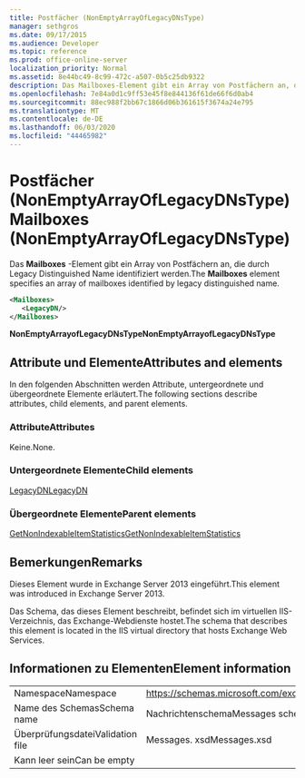 ```yaml
---
title: Postfächer (NonEmptyArrayOfLegacyDNsType)
manager: sethgros
ms.date: 09/17/2015
ms.audience: Developer
ms.topic: reference
ms.prod: office-online-server
localization_priority: Normal
ms.assetid: 8e44bc49-8c99-472c-a507-0b5c25db9322
description: Das Mailboxes-Element gibt ein Array von Postfächern an, die durch Legacy Distinguished Name identifiziert werden.
ms.openlocfilehash: 7e84a0d1c9ff53e45f8e844136f61de66f6d0ab4
ms.sourcegitcommit: 88ec988f2bb67c1866d06b361615f3674a24e795
ms.translationtype: MT
ms.contentlocale: de-DE
ms.lasthandoff: 06/03/2020
ms.locfileid: "44465982"
---
```

# <a name="mailboxes-nonemptyarrayoflegacydnstype"></a><span data-ttu-id="416a7-103">Postfächer (NonEmptyArrayOfLegacyDNsType)</span><span class="sxs-lookup"><span data-stu-id="416a7-103">Mailboxes (NonEmptyArrayOfLegacyDNsType)</span></span>

<span data-ttu-id="416a7-104">Das **Mailboxes** -Element gibt ein Array von Postfächern an, die durch Legacy Distinguished Name identifiziert werden.</span><span class="sxs-lookup"><span data-stu-id="416a7-104">The **Mailboxes** element specifies an array of mailboxes identified by legacy distinguished name.</span></span> 
  
```XML
<Mailboxes>
   <LegacyDN/>
</Mailboxes>
```

<span data-ttu-id="416a7-105">**NonEmptyArrayofLegacyDNsType**</span><span class="sxs-lookup"><span data-stu-id="416a7-105">**NonEmptyArrayofLegacyDNsType**</span></span>

## <a name="attributes-and-elements"></a><span data-ttu-id="416a7-106">Attribute und Elemente</span><span class="sxs-lookup"><span data-stu-id="416a7-106">Attributes and elements</span></span>

<span data-ttu-id="416a7-107">In den folgenden Abschnitten werden Attribute, untergeordnete und übergeordnete Elemente erläutert.</span><span class="sxs-lookup"><span data-stu-id="416a7-107">The following sections describe attributes, child elements, and parent elements.</span></span>
  
### <a name="attributes"></a><span data-ttu-id="416a7-108">Attribute</span><span class="sxs-lookup"><span data-stu-id="416a7-108">Attributes</span></span>

<span data-ttu-id="416a7-109">Keine.</span><span class="sxs-lookup"><span data-stu-id="416a7-109">None.</span></span>
  
### <a name="child-elements"></a><span data-ttu-id="416a7-110">Untergeordnete Elemente</span><span class="sxs-lookup"><span data-stu-id="416a7-110">Child elements</span></span>

[<span data-ttu-id="416a7-111">LegacyDN</span><span class="sxs-lookup"><span data-stu-id="416a7-111">LegacyDN</span></span>](legacydn.md)
  
### <a name="parent-elements"></a><span data-ttu-id="416a7-112">Übergeordnete Elemente</span><span class="sxs-lookup"><span data-stu-id="416a7-112">Parent elements</span></span>

[<span data-ttu-id="416a7-113">GetNonIndexableItemStatistics</span><span class="sxs-lookup"><span data-stu-id="416a7-113">GetNonIndexableItemStatistics</span></span>](getnonindexableitemstatistics.md)
  
## <a name="remarks"></a><span data-ttu-id="416a7-114">Bemerkungen</span><span class="sxs-lookup"><span data-stu-id="416a7-114">Remarks</span></span>

<span data-ttu-id="416a7-115">Dieses Element wurde in Exchange Server 2013 eingeführt.</span><span class="sxs-lookup"><span data-stu-id="416a7-115">This element was introduced in Exchange Server 2013.</span></span>
  
<span data-ttu-id="416a7-116">Das Schema, das dieses Element beschreibt, befindet sich im virtuellen IIS-Verzeichnis, das Exchange-Webdienste hostet.</span><span class="sxs-lookup"><span data-stu-id="416a7-116">The schema that describes this element is located in the IIS virtual directory that hosts Exchange Web Services.</span></span>
  
## <a name="element-information"></a><span data-ttu-id="416a7-117">Informationen zu Elementen</span><span class="sxs-lookup"><span data-stu-id="416a7-117">Element information</span></span>

|||
|:-----|:-----|
|<span data-ttu-id="416a7-118">Namespace</span><span class="sxs-lookup"><span data-stu-id="416a7-118">Namespace</span></span>  <br/> |https://schemas.microsoft.com/exchange/services/2006/messages  <br/> |
|<span data-ttu-id="416a7-119">Name des Schemas</span><span class="sxs-lookup"><span data-stu-id="416a7-119">Schema name</span></span>  <br/> |<span data-ttu-id="416a7-120">Nachrichtenschema</span><span class="sxs-lookup"><span data-stu-id="416a7-120">Messages schema</span></span>  <br/> |
|<span data-ttu-id="416a7-121">Überprüfungsdatei</span><span class="sxs-lookup"><span data-stu-id="416a7-121">Validation file</span></span>  <br/> |<span data-ttu-id="416a7-122">Messages. xsd</span><span class="sxs-lookup"><span data-stu-id="416a7-122">Messages.xsd</span></span>  <br/> |
|<span data-ttu-id="416a7-123">Kann leer sein</span><span class="sxs-lookup"><span data-stu-id="416a7-123">Can be empty</span></span>  <br/> ||
   

